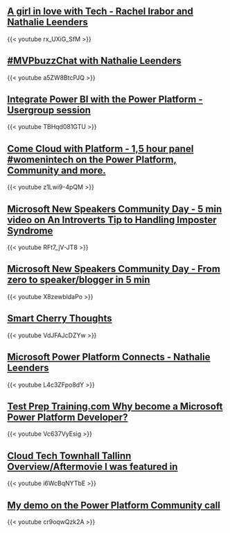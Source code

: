 ## [A girl in love with Tech - Rachel Irabor and Nathalie Leenders](https://www.youtube.com/watch?v=rx_UXiG_SfM)

{{< youtube rx_UXiG_SfM >}}


## [#MVPbuzzChat with Nathalie Leenders](https://www.youtube.com/watch?v=a5ZW8BtcPJQ)

{{< youtube a5ZW8BtcPJQ >}}

## [Integrate Power BI with the Power Platform - Usergroup session](https://www.youtube.com/watch?v=TBHqd081GTU)

{{< youtube TBHqd081GTU >}}

## [Come Cloud with Platform - 1,5 hour panel #womenintech on the Power Platform, Community and more.](https://www.youtube.com/watch?v=z1Lwi9-4pQM)

{{< youtube z1Lwi9-4pQM >}}

## [Microsoft New Speakers Community Day - 5 min video on An Introverts Tip to Handling Imposter Syndrome](https://www.youtube.com/watch?v=RFt7_jV-JT8)

{{< youtube RFt7_jV-JT8 >}}

## [Microsoft New Speakers Community Day - From zero to speaker/blogger in 5 min](https://www.youtube.com/watch?v=X8zewbldaPo)

{{< youtube X8zewbldaPo >}}

## [Smart Cherry Thoughts](https://www.youtube.com/embed/VdJFAJcDZYw)

{{< youtube VdJFAJcDZYw >}}

## [Microsoft Power Platform Connects - Nathalie Leenders](https://www.youtube.com/embed/L4c3ZFpo8dY)

{{< youtube L4c3ZFpo8dY >}}

## [Test Prep Training.com Why become a Microsoft Power Platform Developer?](https://www.youtube.com/embed/Vc637VyEsig)

{{< youtube Vc637VyEsig >}}

## [Cloud Tech Townhall Tallinn Overview/Aftermovie I was featured in](https://www.youtube.com/embed/i6WcBqNYTbE)

{{< youtube i6WcBqNYTbE >}}

## [My demo on the Power Platform Community call](https://www.youtube.com/embed/cr9oqwQzk2A)

{{< youtube cr9oqwQzk2A >}}